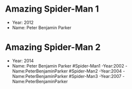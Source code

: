 # Amazing Spider-Man 1 
- Year: 2012 
- Name: Peter Benjamin Parker 
# Amazing Spider-Man 2 
- Year: 2014 
- Name: Peter Benjamin Parker 
#Spider-Man1 
-Year:2002 
-Name:PeterBenjaminParker 
#Spider-Man2 
-Year:2004 
-Name:PeterBenjaminParker 
#Spider-Man3 
-Year:2007 
-Name:PeterBenjaminParker  
